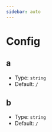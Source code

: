 ```yaml
---
sidebar: auto
---
```


# Config

## a

- Type: `string`
- Default: `/`

## b

- Type: `string`
- Default: `/`
